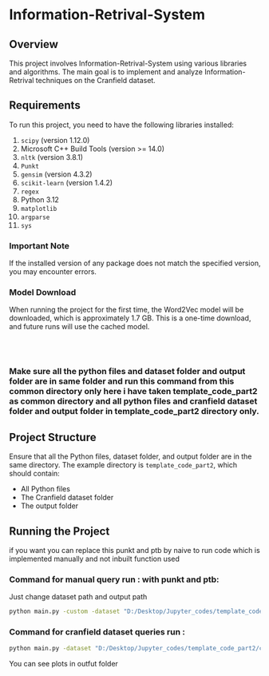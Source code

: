 # Information-Retrival-System

## Overview
This project involves Information-Retrival-System using various libraries and algorithms. The main goal is to implement and analyze Information-Retrival techniques on the Cranfield dataset.

## Requirements
To run this project, you need to have the following libraries installed:

1. `scipy` (version 1.12.0)
2. Microsoft C++ Build Tools (version >= 14.0)
3. `nltk` (version 3.8.1)
4. `Punkt`
5. `gensim` (version 4.3.2)
6. `scikit-learn` (version 1.4.2)
7. `regex`
8. Python 3.12
9. `matplotlib`
10. `argparse`
11. `sys`

### Important Note
If the installed version of any package does not match the specified version, you may encounter errors. 

### Model Download
When running the project for the first time, the Word2Vec model will be downloaded, which is approximately 1.7 GB. This is a one-time download, and future runs will use the cached model.<br>







<br>
<br>


### Make sure all the python files and dataset folder and output folder are in same folder and run this command from this common directory only here i have taken template_code_part2 as common directory and all python files and cranfield dataset folder and output folder in template_code_part2 directory only.


## Project Structure
Ensure that all the Python files, dataset folder, and output folder are in the same directory. The example directory is `template_code_part2`, which should contain:
- All Python files
- The Cranfield dataset folder
- The output folder


## Running the Project

if you want you can replace this punkt and ptb by naive to run code which is implemented manually and not inbuilt function used

### Command for manual query run : with punkt and ptb:<br>

Just change dataset path and output path

```bash
python main.py -custom -dataset "D:/Desktop/Jupyter_codes/template_code_part2/cranfield/" -out_folder "D:/Desktop/Jupyter_codes/template_code_part2/output/" -segmenter punkt -tokenizer ptb

```


### Command for cranfield dataset queries run :

```bash
python main.py -dataset "D:/Desktop/Jupyter_codes/template_code_part2/cranfield/" -out_folder "D:/Desktop/Jupyter_codes/template_code_part2/output/" -segmenter punkt -tokenizer ptb
```


You can see plots in outfut folder 
